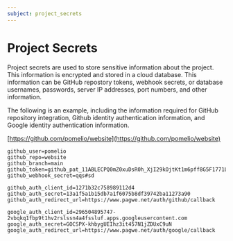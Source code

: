```yaml
---
subject: project_secrets
---
```


# Project Secrets

Project secrets are used to store sensitive information about the project. This information is encrypted and stored in a cloud database.
This information can be GitHub repostory tokens, webhook secrets, or database usernames, passwords, server IP addresses, port numbers, and other information.


The following is an example, including the information required for GitHub repository integration, Github identity authentication information, and Google identity authentication information.

[https://github.com/pomelio/website](https://github.com/pomelio/website)

```
github_user=pomelio
github_repo=website
github_branch=main
github_token=github_pat_11ABLECPQ0mZ0xuDsR0h_XjI29kOjtKt1m6pff8G5F1771L6BlMeyEyBoMO82aAzIMCCSMMBH09jmlmu
github_webhook_secret=qqs#sd

github_auth_client_id=1271b32c758989112d4
github_auth_secret=13a1f5a1b15db7a1f6075b8df39742ba11273a90
github_auth_redirect_url=https://www.pagwe.net/auth/github/callback

google_auth_client_id=296504895747-2vbqkq1fbp9t1hv2rslssn4a4fssluf.apps.googleusercontent.com
google_auth_secret=GOCSPX-khbygUEIhz3it457N1jZDUxC9uN
google_auth_redirect_url=https://www.pagwe.net/auth/google/callback
```
